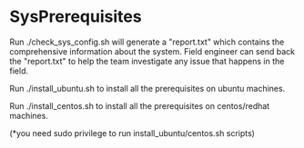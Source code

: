 SysPrerequisites
================

Run ./check_sys_config.sh will generate a "report.txt" which contains the comprehensive information about the system. Field engineer can send back the "report.txt" to help the team investigate any issue that happens in the field.

Run ./install_ubuntu.sh to install all the prerequisites on ubuntu machines.

Run ./install_centos.sh to install all the prerequisites on centos/redhat machines.

(*you need sudo privilege to run install_ubuntu/centos.sh scripts)
